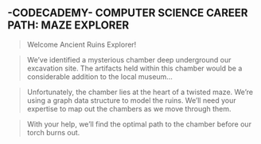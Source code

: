 ## -CODECADEMY- COMPUTER SCIENCE CAREER PATH: MAZE EXPLORER
> Welcome Ancient Ruins Explorer!

> We’ve identified a mysterious chamber deep underground our excavation site. The artifacts held within this chamber would be a considerable addition to the local museum…

> Unfortunately, the chamber lies at the heart of a twisted maze. We’re using a graph data structure to model the ruins. We’ll need your expertise to map out the chambers as we move through them.

> With your help, we’ll find the optimal path to the chamber before our torch burns out.